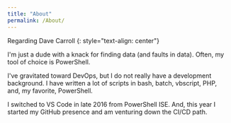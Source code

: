 ```yaml
---
title: "About"
permalink: /About/
---
```


Regarding Dave Carroll
{: style="text-align: center"}

I'm just a dude with a knack for finding data (and faults in data). Often, my tool of choice is PowerShell.

I've gravitated toward DevOps, but I do not really have a development background. I have written a lot of scripts in bash, batch, vbscript, PHP, and, my favorite, PowerShell.

I switched to VS Code in late 2016 from PowerShell ISE. And, this year I started my GitHub presence and am venturing down the CI/CD path.
